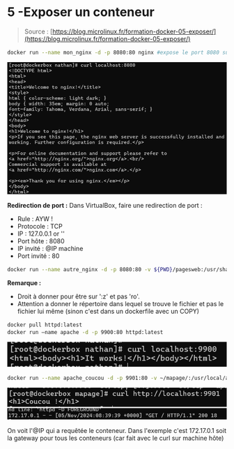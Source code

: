 # 5 -Exposer un conteneur

> Source : [https://blog.microlinux.fr/formation-docker-05-exposer/](https://blog.microlinux.fr/formation-docker-05-exposer/)

```bash
docker run --name mon_nginx -d -p 8080:80 nginx #expose le port 8080 sur le pc hôte et 80 à l’intérieur du conteneur
```

![Curl conteneur localhost](./capture/6.png)

**Redirection de port :** Dans VirtualBox, faire une redirection de port :
  - Rule : AYW !
  - Protocole : TCP
  - IP : 127.0.0.1 or '<blank>'
  - Port hôte : 8080
  - IP invité : @IP machine
  - Port invité : 80

```bash
docker run --name autre_nginx -d -p 8080:80 -v ${PWD}/pagesweb:/usr/share/nginx/html:ro nginx #volume pour remplacer la page par défaut
```

**Remarque :** 
- Droit à donner pour être sur ':z' et pas 'ro'.
- Attention a donner le répertoire dans lequel se trouve le fichier et pas le fichier lui même (sinon c'est dans un dockerfile avec un COPY)

```bash
docker pull httpd:latest
docker run –name apache -d -p 9900:80 httpd:latest
```
   
![Curl conteneur localhost sur port 9900](./capture/7.png)

```bash
docker run --name apache_coucou -d -p 9901:80 -v ~/mapage/:/usr/local/apache2/htdocs:ro httpd:latest #ne pas mettre le fichier mais le répertoire pour les volumes
```

![Curl conteneur localhost sur port 9901](./capture/8.png)
![Host qui a requeter le conteneur](./capture/9.png)

On voit l'@IP qui a requêtée le conteneur. Dans l'exemple c'est 172.17.0.1 soit la gateway pour tous les conteneurs (car fait avec le curl sur machine hôte)



